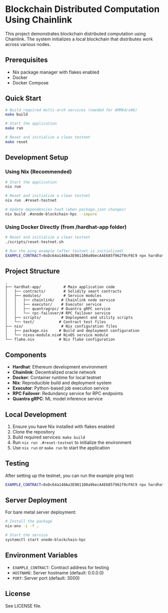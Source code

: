 # Blockchain Distributed Computation Using Chainlink

This project demonstrates blockchain distributed computation using Chainlink. The system initializes a local blockchain that distributes work across various nodes.

## Prerequisites

- Nix package manager with flakes enabled
- Docker
- Docker Compose

## Quick Start

```bash
# Build required multi-arch services (needed for ARM64/x86)
make build

# Start the application
make run

# Reset and initialize a clean testnet
make reset
```

## Development Setup

### Using Nix (Recommended)
```bash
# Start the application
nix run

# Reset and initialize a clean testnet
nix run .#reset-testnet

# Update dependencies hash (when package.json changes)
nix build .#xnode-blockchain-hpc --impure
```

### Using Docker Directly (from /hardhat-app folder)
```bash
# Reset and initialize a clean testnet
./scripts/reset-testnet.sh

# Run the ping example (after testnet is initialized)
EXAMPLE_CONTRACT=0xDc64a140Aa3E981100a9becA4E685f962f0cF6C9 npx hardhat run scripts/ping.ts --network localhost
```

## Project Structure

```
.
├── hardhat-app/          # Main application code
│   ├── contracts/        # Solidity smart contracts
│   ├── modules/          # Service modules
│   │   ├── chainlink/   # Chainlink node service
│   │   ├── executor/    # Executor service
│   │   ├── quantragrpc/ # Quantra gRPC service
│   │   └── rpc-failover/# RPC failover service
│   ├── scripts/         # Deployment and utility scripts
│   └── test/           # Contract test files
├── nix/                 # Nix configuration files
│   ├── package.nix     # Build and deployment configuration
│   └── nixos-module.nix# NixOS service module
└── flake.nix           # Nix flake configuration
```

## Components

- **Hardhat**: Ethereum development environment
- **Chainlink**: Decentralized oracle network
- **Docker**: Container runtime for local testnet
- **Nix**: Reproducible build and deployment system
- **Executor**: Python-based job execution service
- **RPC Failover**: Redundancy service for RPC endpoints
- **Quantra gRPC**: ML model inference service

## Local Development

1. Ensure you have Nix installed with flakes enabled
2. Clone the repository
3. Build required services: `make build`
4. Run `nix run .#reset-testnet` to initialize the environment
5. Use `nix run` or `make run` to start the application

## Testing

After setting up the testnet, you can run the example ping test:
```bash
EXAMPLE_CONTRACT=0xDc64a140Aa3E981100a9becA4E685f962f0cF6C9 npx hardhat run scripts/ping.ts --network localhost
```

## Server Deployment

For bare metal server deployment:
```bash
# Install the package
nix-env -i -f .

# Start the service
systemctl start xnode-blockchain-hpc
```

## Environment Variables

- `EXAMPLE_CONTRACT`: Contract address for testing
- `HOSTNAME`: Server hostname (default: 0.0.0.0)
- `PORT`: Server port (default: 3000)

## License

See LICENSE file.